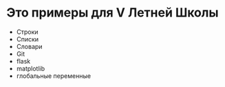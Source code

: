 # Это примеры для V Летней Школы

* Строки
* Списки
* Словари
* Git
* flask
* matplotlib
* глобальные переменные